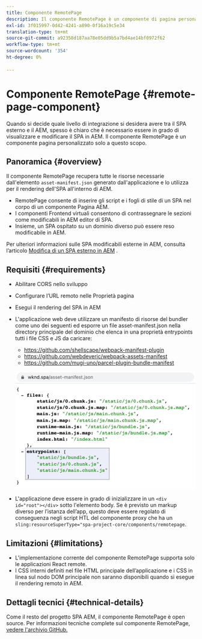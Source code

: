 ```yaml
---
title: Componente RemotePage
description: Il componente RemotePage è un componente di pagina personalizzato per la modifica del SPA React remoto in AEM.
exl-id: 3f015997-0d42-4241-a890-0f16a19c5e34
translation-type: tm+mt
source-git-commit: a92358d187aa78e05dd9b5a7bd4ae14bf0972f62
workflow-type: tm+mt
source-wordcount: '354'
ht-degree: 0%

---
```


# Componente RemotePage {#remote-page-component}

Quando si decide quale livello di integrazione si desidera avere tra il SPA esterno e il AEM, spesso è chiaro che è necessario essere in grado di visualizzare e modificare il SPA in AEM. Il componente RemotePage è un componente pagina personalizzato solo a questo scopo.

## Panoramica {#overview}

Il componente RemotePage recupera tutte le risorse necessarie dall&#39;elemento `asset-manifest.json` generato dall&#39;applicazione e lo utilizza per il rendering dell&#39;SPA all&#39;interno di AEM.

* RemotePage consente di inserire gli script e i fogli di stile di un SPA nel corpo di un componente Pagina AEM.
* I componenti Frontend virtuali consentono di contrassegnare le sezioni come modificabili in AEM editor di SPA.
* Insieme, un SPA ospitato su un dominio diverso può essere reso modificabile in AEM.

Per ulteriori informazioni sulle SPA modificabili esterne in AEM, consulta l’articolo [Modifica di un SPA esterno in AEM](spa-edit-external.md) .

## Requisiti {#requirements}

* Abilitare CORS nello sviluppo
* Configurare l’URL remoto nelle Proprietà pagina
* Esegui il rendering del SPA in AEM
* L&#39;applicazione web deve utilizzare un manifesto di risorse del bundler come uno dei seguenti ed esporre un file asset-manifest.json nella directory principale del dominio che elenca in una proprietà entrypoints tutti i file CSS e JS da caricare:
   * https://github.com/shellscape/webpack-manifest-plugin
   * https://github.com/webdeveric/webpack-assets-manifest
   * https://github.com/mugi-uno/parcel-plugin-bundle-manifest

   ![Punti di entrata](assets/asset-manifest-entrypoints.png)

* L&#39;applicazione deve essere in grado di inizializzare in un `<div id="root"></div>` sotto l&#39;elemento body. Se è previsto un markup diverso per l’istanza dell’app, questo deve essere regolato di conseguenza negli script HTL del componente proxy che ha un `sling:resourceSuperType="spa-project-core/components/remotepage`.

## Limitazioni  {#limitations}

* L&#39;implementazione corrente del componente RemotePage supporta solo le applicazioni React remote.
* I CSS interni definiti nel file HTML principale dell’applicazione e i CSS in linea sul nodo DOM principale non saranno disponibili quando si esegue il rendering remoto in AEM.

## Dettagli tecnici {#technical-details}

Come il resto del progetto SPA AEM, il componente RemotePage è open source. Per informazioni tecniche complete sul componente RemotePage, [vedere l&#39;archivio GitHub.](https://github.com/adobe/aem-spa-project-core/tree/master/ui.apps/src/main/content/jcr_root/apps/spa-project-core/components/remotepage)
